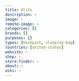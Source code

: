 ```yaml
---
title: Alite
description: ~
image: ~
remote-image: ~
categories: []
brands: []
purposes: []
types: [backpack, sleeping-bag]
countries: [united-states]
website: ~
shop: ~
store-finder: ~
about: ~
wiki: ~
---
```

